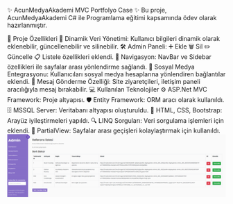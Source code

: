 ✨ AcunMedyaAkademi MVC Portfolyo Case ✨
Bu proje, AcunMedyaAkademi C# ile Programlama eğitimi kapsamında ödev olarak hazırlanmıştır.

🚀 Proje Özellikleri
🌟 Dinamik Veri Yönetimi: Kullanıcı bilgileri dinamik olarak eklenebilir, güncellenebilir ve silinebilir.
🛠️ Admin Paneli:
➕ Ekle
🗑️ Sil
✏️ Güncelle
📋 Listele özellikleri eklendi.
🧭 Navigasyon:
NavBar ve Sidebar özellikleri ile sayfalar arası yönlendirme sağlandı.
🔗 Sosyal Medya Entegrasyonu:
Kullanıcıları sosyal medya hesaplarına yönlendiren bağlantılar eklendi.
💬 Mesaj Gönderme Özelliği:
Site ziyaretçileri, iletişim paneli aracılığıyla mesaj bırakabilir.
💻 Kullanılan Teknolojiler
⚙️ ASP.Net MVC Framework: Proje altyapısı.
🛡️ Entity Framework: ORM aracı olarak kullanıldı.
🗄️ MSSQL Server: Veritabanı altyapısı oluşturuldu.
🎨 HTML, CSS, Bootstrap: Arayüz iyileştirmeleri yapıldı.
🔍 LINQ Sorguları: Veri sorgulama işlemleri için eklendi.
📂 PartialView: Sayfalar arası geçişleri kolaylaştırmak için kullanıldı.
![alt text](image-1.png)